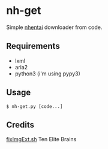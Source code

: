 # nh-get
Simple [nhentai](https://nhentai.net) downloader from code.

## Requirements
  * lxml
  * aria2
  * python3 (i'm using pypy3)

## Usage
    $ nh-get.py [code...]

## Credits
[fixImgExt.sh](https://monishdesai.wordpress.com/2014/10/19/fiximgext/) Ten Elite Brains

